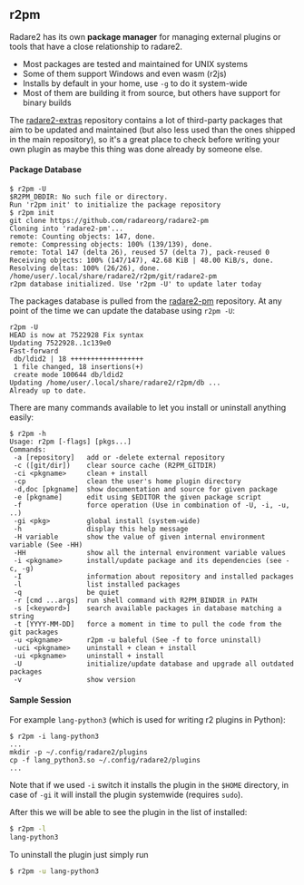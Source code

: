 ## r2pm

Radare2 has its own **package manager** for managing external plugins or tools that have a close relationship to radare2.

* Most packages are tested and maintained for UNIX systems
* Some of them support Windows and even wasm (r2js)
* Installs by default in your home, use `-g` to do it system-wide
* Most of them are building it from source, but others have support for binary builds

The [radare2-extras](https://github.com/radareorg/radare2-extras) repository contains a lot of third-party packages that aim to be updated and maintained (but also less used than the ones shipped in the main repository), so it's a great place to check before writing your own plugin as maybe this thing was done already by someone else.

#### Package Database

```
$ r2pm -U
$R2PM_DBDIR: No such file or directory.
Run 'r2pm init' to initialize the package repository
$ r2pm init
git clone https://github.com/radareorg/radare2-pm
Cloning into 'radare2-pm'...
remote: Counting objects: 147, done.
remote: Compressing objects: 100% (139/139), done.
remote: Total 147 (delta 26), reused 57 (delta 7), pack-reused 0
Receiving objects: 100% (147/147), 42.68 KiB | 48.00 KiB/s, done.
Resolving deltas: 100% (26/26), done.
/home/user/.local/share/radare2/r2pm/git/radare2-pm
r2pm database initialized. Use 'r2pm -U' to update later today
```

The packages database is pulled from the [radare2-pm](https://github.com/radareorg/radare2-pm) repository. At any point of the time we can update the database using `r2pm -U`:

```
r2pm -U
HEAD is now at 7522928 Fix syntax
Updating 7522928..1c139e0
Fast-forward
 db/ldid2 | 18 ++++++++++++++++++
 1 file changed, 18 insertions(+)
 create mode 100644 db/ldid2
Updating /home/user/.local/share/radare2/r2pm/db ...
Already up to date.
```

There are many commands available to let you install or uninstall anything easily:

```
$ r2pm -h
Usage: r2pm [-flags] [pkgs...]
Commands:
 -a [repository]   add or -delete external repository
 -c ([git/dir])    clear source cache (R2PM_GITDIR)
 -ci <pkgname>     clean + install
 -cp               clean the user's home plugin directory
 -d,doc [pkgname]  show documentation and source for given package
 -e [pkgname]      edit using $EDITOR the given package script
 -f                force operation (Use in combination of -U, -i, -u, ..)
 -gi <pkg>         global install (system-wide)
 -h                display this help message
 -H variable       show the value of given internal environment variable (See -HH)
 -HH               show all the internal environment variable values
 -i <pkgname>      install/update package and its dependencies (see -c, -g)
 -I                information about repository and installed packages
 -l                list installed packages
 -q                be quiet
 -r [cmd ...args]  run shell command with R2PM_BINDIR in PATH
 -s [<keyword>]    search available packages in database matching a string
 -t [YYYY-MM-DD]   force a moment in time to pull the code from the git packages
 -u <pkgname>      r2pm -u baleful (See -f to force uninstall)
 -uci <pkgname>    uninstall + clean + install
 -ui <pkgname>     uninstall + install
 -U                initialize/update database and upgrade all outdated packages
 -v                show version
```

#### Sample Session

For example `lang-python3` (which is used for writing r2 plugins in Python):

```
$ r2pm -i lang-python3
...
mkdir -p ~/.config/radare2/plugins
cp -f lang_python3.so ~/.config/radare2/plugins
...
```

Note that if we used `-i` switch it installs the plugin in the `$HOME` directory, in case of `-gi` it will install the plugin systemwide (requires `sudo`).

After this we will be able to see the plugin in the list of installed:

```bash
$ r2pm -l
lang-python3
```

To uninstall the plugin just simply run

```bash
$ r2pm -u lang-python3
```
